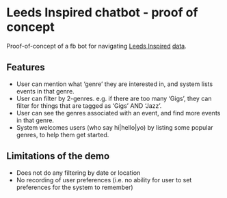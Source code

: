 # Leeds Inspired chatbot - proof of concept
Proof-of-concept of a fb bot for navigating [Leeds Inspired](http://leedsinspired.co.uk) [data](https://api.leedsinspired.co.uk).

## Features
- User can mention what ‘genre’ they are interested in, and system lists events in that genre.
- User can filter by 2-genres. e.g. if there are too many ‘Gigs’, they can filter for things that are tagged as ‘Gigs’ AND ‘Jazz’.
- User can see the genres associated with an event, and find more events in that genre.
- System welcomes users (who say hi|hello|yo) by listing some popular genres, to help them get started.


## Limitations of the demo
- Does not do any filtering by date or location
- No recording of user preferences (i.e. no ability for user to set preferences for the system to remember)


